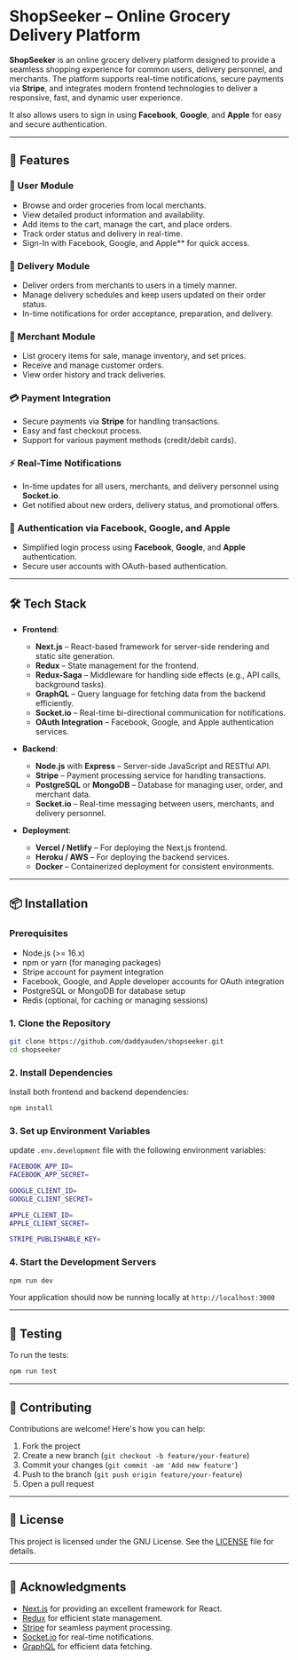 # ShopSeeker – Online Grocery Delivery Platform

**ShopSeeker** is an online grocery delivery platform designed to provide a seamless shopping experience for common users, delivery personnel, and merchants. The platform supports real-time notifications, secure payments via **Stripe**, and integrates modern frontend technologies to deliver a responsive, fast, and dynamic user experience.

It also allows users to sign in using **Facebook**, **Google**, and **Apple** for easy and secure authentication.


---

## 🚀 Features

### 👤 User Module
- Browse and order groceries from local merchants.
- View detailed product information and availability.
- Add items to the cart, manage the cart, and place orders.
- Track order status and delivery in real-time.
- Sign-In with Facebook, Google, and Apple** for quick access.

### 🚚 Delivery Module
- Deliver orders from merchants to users in a timely manner.
- Manage delivery schedules and keep users updated on their order status.
- In-time notifications for order acceptance, preparation, and delivery.

### 🛒 Merchant Module
- List grocery items for sale, manage inventory, and set prices.
- Receive and manage customer orders.
- View order history and track deliveries.

### 💳 Payment Integration
- Secure payments via **Stripe** for handling transactions.
- Easy and fast checkout process.
- Support for various payment methods (credit/debit cards).

### ⚡ Real-Time Notifications
- In-time updates for all users, merchants, and delivery personnel using **Socket.io**.
- Get notified about new orders, delivery status, and promotional offers.

### 🔐 Authentication via Facebook, Google, and Apple
- Simplified login process using **Facebook**, **Google**, and **Apple** authentication.
- Secure user accounts with OAuth-based authentication.

---

## 🛠️ Tech Stack

- **Frontend**: 
  - **Next.js** – React-based framework for server-side rendering and static site generation.
  - **Redux** – State management for the frontend.
  - **Redux-Saga** – Middleware for handling side effects (e.g., API calls, background tasks).
  - **GraphQL** – Query language for fetching data from the backend efficiently.
  - **Socket.io** – Real-time bi-directional communication for notifications.
  - **OAuth Integration** – Facebook, Google, and Apple authentication services.

- **Backend**: 
  - **Node.js** with **Express** – Server-side JavaScript and RESTful API.
  - **Stripe** – Payment processing service for handling transactions.
  - **PostgreSQL** or **MongoDB** – Database for managing user, order, and merchant data.
  - **Socket.io** – Real-time messaging between users, merchants, and delivery personnel.

- **Deployment**: 
  - **Vercel / Netlify** – For deploying the Next.js frontend.
  - **Heroku / AWS** – For deploying the backend services.
  - **Docker** – Containerized deployment for consistent environments.

---

## 📦 Installation

### Prerequisites

- Node.js (>= 16.x)
- npm or yarn (for managing packages)
- Stripe account for payment integration
- Facebook, Google, and Apple developer accounts for OAuth integration
- PostgreSQL or MongoDB for database setup
- Redis (optional, for caching or managing sessions)

### 1. Clone the Repository

```bash
git clone https://github.com/daddyauden/shopseeker.git
cd shopseeker
````

### 2. Install Dependencies

Install both frontend and backend dependencies:

```bash
npm install
```

### 3. Set up Environment Variables

update `.env.development` file with the following environment variables:

```bash
FACEBOOK_APP_ID=
FACEBOOK_APP_SECRET=

GOOGLE_CLIENT_ID=
GOOGLE_CLIENT_SECRET=

APPLE_CLIENT_ID=
APPLE_CLIENT_SECRET=

STRIPE_PUBLISHABLE_KEY=
```

### 4. Start the Development Servers
```bash
npm run dev
```

Your application should now be running locally at `http://localhost:3000`

---

## 🧪 Testing

To run the tests:

```bash
npm run test
```

---

## 🤝 Contributing

Contributions are welcome! Here's how you can help:

1. Fork the project
2. Create a new branch (`git checkout -b feature/your-feature`)
3. Commit your changes (`git commit -am 'Add new feature'`)
4. Push to the branch (`git push origin feature/your-feature`)
5. Open a pull request

---

## 📄 License

This project is licensed under the GNU License. See the [LICENSE](LICENSE) file for details.

---

## 🙌 Acknowledgments

* [Next.js](https://nextjs.org) for providing an excellent framework for React.
* [Redux](https://redux.js.org) for efficient state management.
* [Stripe](https://stripe.com) for seamless payment processing.
* [Socket.io](https://socket.io) for real-time notifications.
* [GraphQL](https://graphql.org) for efficient data fetching.

```
